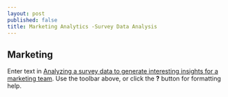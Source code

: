```yaml
---
layout: post
published: false
title: Marketing Analytics -Survey Data Analysis
---
```

## Marketing

Enter text in [Analyzing a survey data to generate interesting insights for a marketing team](https://github.com/MB4511/Marketing-Analytics-on-Survey-Data-.git). Use the toolbar above, or click the **?** button for formatting help.
